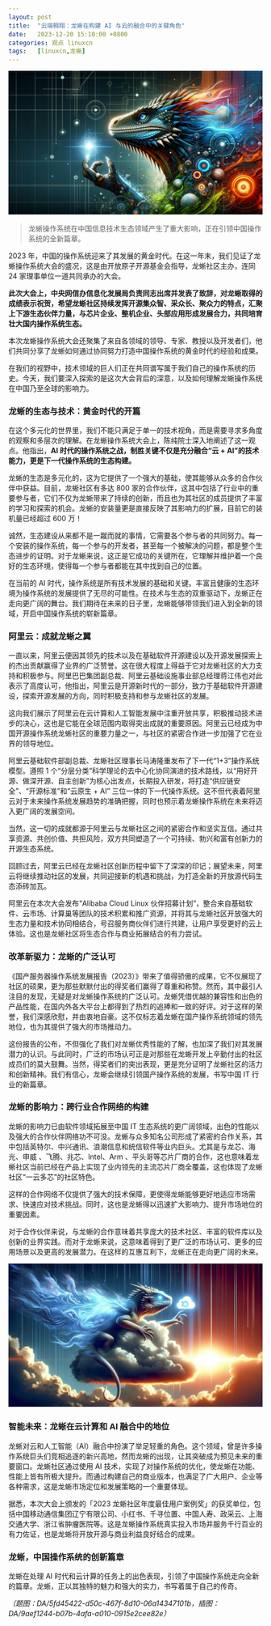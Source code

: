 ```yaml
---
layout: post
title:	"云端翱翔：龙蜥在构建 AI 与云的融合中的关键角色"
date:	2023-12-20 15:10:00 +0800 
categories:	观点 linuxcn 
tags:	[linuxcn,龙蜥]
---
```



![](/Asserts/Images/album/202312/20/151045kbnpbpnnaa736pb5.jpg)



> 
> 龙蜥操作系统在中国信息技术生态领域产生了重大影响，正在引领中国操作系统的全新篇章。
> 
> 
> 


2023 年，中国的操作系统迎来了其发展的黄金时代。在这一年末，我们见证了龙蜥操作系统大会的盛况，这是由开放原子开源基金会指导，龙蜥社区主办，连同 24 家理事单位一道共同承办的大会。


**此次大会上，中央网信办信息化发展局负责同志出席并发表了致辞，对龙蜥取得的成绩表示祝贺，希望龙蜥社区持续发挥开源集众智、采众长、聚众力的特点，汇聚上下游生态伙伴力量，与芯片企业、整机企业、头部应用形成发展合力，共同培育壮大国内操作系统生态。**


本次龙蜥操作系统大会还聚集了来自各领域的领导、专家、教授以及开发者们，他们共同分享了龙蜥如何通过协同努力打造中国操作系统的黄金时代的经验和成果。


在我们的视野中，技术领域的巨人们正在共同谱写属于我们自己的操作系统的历史。今天，我们要深入探索的是这次大会背后的深意，以及如何理解龙蜥操作系统在中国乃至全球的影响力。


### 龙蜥的生态与技术：黄金时代的开篇


在这个多元化的世界里，我们不能只满足于单一的技术视角，而是需要寻求多角度的观察和多层次的理解。在龙蜥操作系统大会上，陈纯院士深入地阐述了这一观点。他指出，**AI 时代的操作系统之战，制胜关键不仅是充分融合“云 + AI”的技术能力，更是下一代操作系统的生态构建。**


龙蜥的生态是多元化的，这为它提供了一个强大的基础，使其能够从众多的合作伙伴中获益。目前，龙蜥社区有多达 800 家的合作伙伴，这其中包括了行业中的重要参与者，它们不仅为龙蜥带来了持续的创新，而且也为其社区的成员提供了丰富的学习和探索的机会。龙蜥的安装量更是直接反映了其影响力的扩展，目前它的装机量已经超过 600 万！


诚然，生态建设从来都不是一蹴而就的事情，它需要各个参与者的共同努力。每一个安装的操作系统，每一个参与的开发者，甚至每一个被解决的问题，都是整个生态进步的证明。对于龙蜥来说，这正是它成功的关键所在，它理解并维护着一个良好的生态环境，使得每一个参与者都能在其中找到自己的位置。


在当前的 AI 时代，操作系统是所有技术发展的基础和关键。丰富且健康的生态环境为操作系统的发展提供了无尽的可能性。在技术与生态的双重驱动下，龙蜥正在走向更广阔的舞台。我们期待在未来的日子里，龙蜥能够带领我们进入到全新的领域，开启中国操作系统的崭新篇章。


### 阿里云：成就龙蜥之翼


一直以来，阿里云便因其领先的技术以及在基础软件开源建设以及开源发展探索上的杰出贡献赢得了业界的广泛赞誉。这在很大程度上得益于它对龙蜥社区的大力支持和积极参与。阿里巴巴集团副总裁、阿里云基础设施事业部总经理蒋江伟也对此表示了高度认可，他指出，阿里云是开源新时代的一部分，致力于基础软件开源建设，探索开源发展的方向，同时积极支持和参与龙蜥社区的发展。


这向我们展示了阿里云在云计算和人工智能发展中注重开放共享，积极推动技术进步的决心，这也是它能在全球范围内取得突出成就的重要原因。阿里云已经成为中国开源操作系统龙蜥社区的重要力量之一，与社区的紧密合作进一步加强了它在业界的领导地位。


阿里云基础软件部副总裁、龙蜥社区理事长马涛隆重发布了下一代“1+3”操作系统模型。遵照 1 个“分层分类”科学理论的去中心化协同演进的技术路线，以“用好开源、做深开源、自主创新”为核心出发点，长期投入研发，将打造“供应链安全”、“开源标准”和“云原生 + AI” 三位一体的下一代操作系统。这不但代表着阿里云对于未来操作系统发展趋势的准确把握，同时也预示着龙蜥操作系统在未来将迈入更广阔的发展空间。


当然，这一切的成就都源于阿里云与龙蜥社区之间的紧密合作和坚实互信。通过共享资源、共创价值、共担风险，双方共同塑造了一个可持续、勃兴和富有创新力的开源生态系统。


回顾过去，阿里云已经在龙蜥社区创新历程中留下了深深的印记；展望未来，阿里云将继续推动社区的发展，共同迎接新的机遇和挑战，为打造全新的开放源代码生态添砖加瓦。


阿里云在本次大会发布“Alibaba Cloud Linux 伙伴招募计划”，整合来自基础软件、云市场、计算巢等团队的技术积累和推广资源，并将其与龙蜥社区开放强大的生态力量和技术协同相结合，号召服务商伙伴们进行共建，让用户享受更好的云上体验。这也是龙蜥社区将生态合作与商业拓展结合的有力尝试。


### 改革新驱力：龙蜥的广泛认可


《国产服务器操作系统发展报告（2023）》带来了值得骄傲的成果，它不仅展现了社区的硕果，更为那些默默付出的得奖者们赢得了尊重和称赞。然而，其中最引人注目的发现，无疑是对龙蜥操作系统的广泛认可。龙蜥凭借优越的兼容性和出色的产品性能，在国内外各大平台上都得到了热烈的追捧和一致的好评。对于这样的荣誉，我们深感欣慰，并由衷地自豪。这不仅标志着龙蜥在国产操作系统领域的领先地位，也为其提供了强大的市场推动力。


这份报告的公布，不但强化了我们对龙蜥优秀性能的了解，也加深了我们对其发展潜力的认识。与此同时，广泛的市场认可正是对那些在龙蜥开发上辛勤付出的社区成员们的莫大鼓舞。当然，得奖者们的突出表现，更是充分证明了龙蜥社区的活力和创新精神。我们有信心，龙蜥会继续引领国产操作系统的发展，书写中国 IT 行业的新篇章。


### 龙蜥的影响力：跨行业合作网络的构建


龙蜥的影响力已由软件领域拓展至中国 IT 生态系统的更广阔领域，出色的性能以及强大的合作伙伴网络功不可没。龙蜥与众多知名公司形成了紧密的合作关系，其中包括英特尔、中兴通讯、浪潮信息和统信软件等业内巨头。尤其是与龙芯、海光、申威 、飞腾、兆芯、Intel、Arm 、平头哥等芯片厂商的合作，这也意味着龙蜥社区当前已经在产品上实现了业内领先的主流芯片厂商全覆盖，这也体现了龙蜥社区“一云多芯”的社区特色。


这样的合作网络不仅提供了强大的技术保障，更使得龙蜥能够更好地适应市场需求、快速应对技术挑战。同时，这也是龙蜥得以迅速扩大影响力、提升市场地位的重要因素。


对于合作伙伴来说，与龙蜥的合作意味着共享庞大的技术社区、丰富的软件库以及创新的业界实践。而对于龙蜥来说，这意味着得到了更广泛的市场认可、更多的应用场景以及更高的发展潜力。在这样的互惠互利下，龙蜥正在走向更广阔的未来。


![](/Asserts/Images/album/202312/20/151254ulv88rzzuzt46pea.jpg)


### 智能未来：龙蜥在云计算和 AI 融合中的地位


龙蜥对云和人工智能（AI）融合中扮演了举足轻重的角色。这个领域，曾是许多操作系统巨头们竞相追逐的新兴高地，然而龙蜥的出现，让其突破成为预见未来的重要窗口。龙蜥社区通过使用 AI 技术，实现了对操作系统的优化，使龙蜥在功能、性能上皆有所极大提升。而通过构建自己的商业版本，也满足了广大用户、企业等各种需求，这是龙蜥市场定位和发展策略的一个重要体现。


据悉，本次大会上颁发的「2023 龙蜥社区年度最佳用户案例奖」的获奖单位，包括中国移动通信集团辽宁有限公司、小红书、千寻位置、中国人寿、政采云、上海交通大学、浙江省肿瘤医院等。这是龙蜥操作系统真实投入市场并服务千行百业的有力佐证，也是龙蜥将开放开源与商业利益良好结合的成果。


### 龙蜥，中国操作系统的创新篇章


龙蜥在处理 AI 时代和云计算的任务上的出色表现，引领了中国操作系统走向全新的篇章。龙蜥，正以其独特的魅力和强大的实力，书写着属于自己的传奇。


*（题图：DA/5fd45422-d50c-467f-8d10-06a14347101b，插图：DA/9aef1244-b07b-4afa-a010-0915e2cee82e）*
